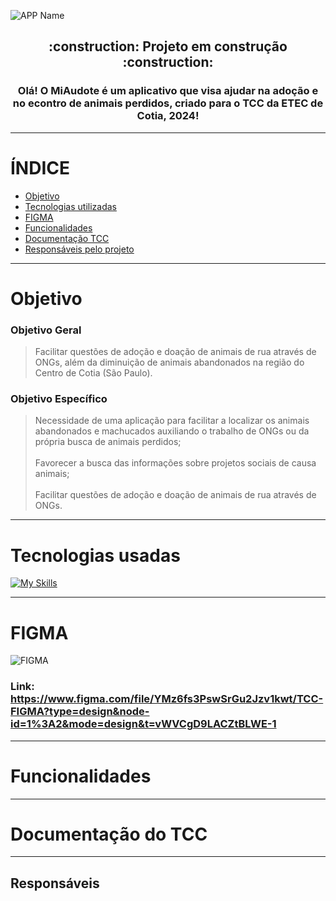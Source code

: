 ![APP Name](https://github.com/kyuven/MiAudote/assets/101908843/5def7350-52f2-4b25-a3ac-441fd19aa0b5)

<h2 align="center"> 
    :construction:  Projeto em construção  :construction:
</h2>

<h3 align="center"> Olá! O MiAudote é um aplicativo que visa ajudar na adoção e no econtro de animais perdidos, criado para o TCC da ETEC de Cotia, 2024! </h3>

*******
# ÍNDICE

* [Objetivo](#objetivo)
* [Tecnologias utilizadas](#tecnologias-usadas)
* [FIGMA](#figma)
* [Funcionalidades](#funcionalidades)
* [Documentação TCC](#documentacao)
* [Responsáveis pelo projeto](#responsaveis)
*******

<div id='objetivo' />
    
# Objetivo

### Objetivo Geral
> Facilitar questões de adoção e doação de animais de rua através de ONGs, além da diminuição de animais abandonados na região do Centro de Cotia (São Paulo).

### Objetivo Específico
> Necessidade de uma aplicação para facilitar a localizar os animais abandonados e machucados auxiliando o trabalho de ONGs ou da própria busca de animais perdidos; <br><br>
> Favorecer a busca das informações sobre projetos sociais de causa animais; <br><br>
> Facilitar questões de adoção e doação de animais de rua através de ONGs. 

*******

<div id='tecnologias-usadas' />
    
# Tecnologias usadas
[![My Skills](https://skillicons.dev/icons?i=figma,ai,androidstudio,java,firebase)](https://skillicons.dev)

*******

<div id='figma' />
    
# FIGMA

![FIGMA](https://github.com/kyuven/MiAudote/assets/101908843/93d08d2e-e68b-4659-94fc-d0a728f850c7)
### Link: https://www.figma.com/file/YMz6fs3PswSrGu2Jzv1kwt/TCC-FIGMA?type=design&node-id=1%3A2&mode=design&t=vWVCgD9LACZtBLWE-1

*******

<div id='funcionalidades' />
    
# Funcionalidades

*******

<div id='documentacao' />
    
# Documentação do TCC

*******

<div id='responsaveis' />
    
## Responsáveis
